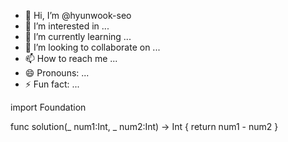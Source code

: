 - 👋 Hi, I’m @hyunwook-seo
- 👀 I’m interested in ...
- 🌱 I’m currently learning ...
- 💞️ I’m looking to collaborate on ...
- 📫 How to reach me ...
- 😄 Pronouns: ...
- ⚡ Fun fact: ...

<!---
hyunwook-seo/hyunwook-seo is a ✨ special ✨ repository because its `README.md` (this file) appears on your GitHub profile.
You can click the Preview link to take a look at your changes.
--->

import Foundation

func solution(_ num1:Int, _ num2:Int) -> Int {
    return num1 - num2
}
